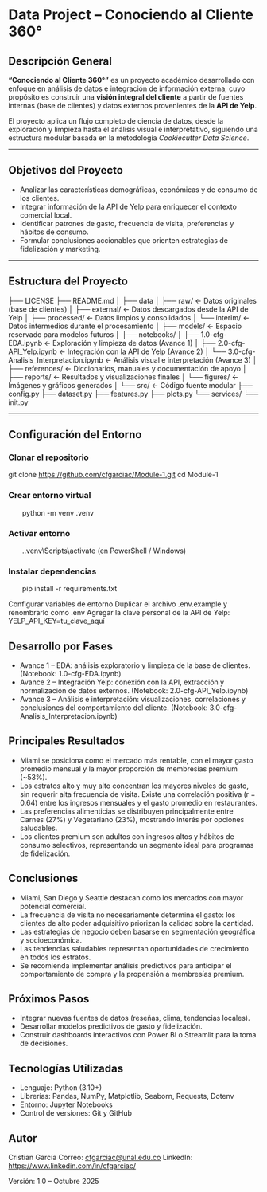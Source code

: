 # Data Project – Conociendo al Cliente 360°

## Descripción General

**“Conociendo al Cliente 360°”** es un proyecto académico desarrollado con enfoque en análisis de datos e integración de información externa, cuyo propósito es construir una **visión integral del cliente** a partir de fuentes internas (base de clientes) y datos externos provenientes de la **API de Yelp**.

El proyecto aplica un flujo completo de ciencia de datos, desde la exploración y limpieza hasta el análisis visual e interpretativo, siguiendo una estructura modular basada en la metodología *Cookiecutter Data Science*.

---

## Objetivos del Proyecto

- Analizar las características demográficas, económicas y de consumo de los clientes.  
- Integrar información de la API de Yelp para enriquecer el contexto comercial local.  
- Identificar patrones de gasto, frecuencia de visita, preferencias y hábitos de consumo.  
- Formular conclusiones accionables que orienten estrategias de fidelización y marketing.

---

## Estructura del Proyecto

├── LICENSE
├── README.md
│
├── data
│ ├── raw/ <- Datos originales (base de clientes)
│ ├── external/ <- Datos descargados desde la API de Yelp
│ ├── processed/ <- Datos limpios y consolidados
│ └── interim/ <- Datos intermedios durante el procesamiento
│
├── models/ <- Espacio reservado para modelos futuros
│
├── notebooks/
│ ├── 1.0-cfg-EDA.ipynb <- Exploración y limpieza de datos (Avance 1)
│ ├── 2.0-cfg-API_Yelp.ipynb <- Integración con la API de Yelp (Avance 2)
│ └── 3.0-cfg-Analisis_Interpretacion.ipynb <- Análisis visual e interpretación (Avance 3)
│
├── references/ <- Diccionarios, manuales y documentación de apoyo
│
├── reports/ <- Resultados y visualizaciones finales
│ └── figures/ <- Imágenes y gráficos generados
│
└── src/ <- Código fuente modular
├── config.py
├── dataset.py
├── features.py
├── plots.py
└── services/
└── init.py

---

## Configuración del Entorno

### Clonar el repositorio

git clone https://github.com/cfgarciac/Module-1.git
cd Module-1


### Crear entorno virtual

  python -m venv .venv

### Activar entorno
  ..venv\Scripts\activate (en PowerShell / Windows)

### Instalar dependencias
  pip install -r requirements.txt

Configurar variables de entorno
Duplicar el archivo .env.example y renombrarlo como .env
Agregar la clave personal de la API de Yelp:
  YELP_API_KEY=tu_clave_aquí

## Desarrollo por Fases

- Avance 1 – EDA: análisis exploratorio y limpieza de la base de clientes. (Notebook: 1.0-cfg-EDA.ipynb)
- Avance 2 – Integración Yelp: conexión con la API, extracción y normalización de datos externos. (Notebook: 2.0-cfg-API_Yelp.ipynb)
- Avance 3 – Análisis e interpretación: visualizaciones, correlaciones y conclusiones del comportamiento del cliente. (Notebook: 3.0-cfg-Analisis_Interpretacion.ipynb)

## Principales Resultados

- Miami se posiciona como el mercado más rentable, con el mayor gasto promedio mensual y la mayor proporción de membresías premium (~53%).
- Los estratos alto y muy alto concentran los mayores niveles de gasto, sin requerir alta frecuencia de visita.
Existe una correlación positiva (r = 0.64) entre los ingresos mensuales y el gasto promedio en restaurantes.
- Las preferencias alimenticias se distribuyen principalmente entre Carnes (27%) y Vegetariano (23%), mostrando interés por opciones saludables.
- Los clientes premium son adultos con ingresos altos y hábitos de consumo selectivos, representando un segmento ideal para programas de fidelización.

## Conclusiones

- Miami, San Diego y Seattle destacan como los mercados con mayor potencial comercial.
- La frecuencia de visita no necesariamente determina el gasto: los clientes de alto poder adquisitivo priorizan la calidad sobre la cantidad.
- Las estrategias de negocio deben basarse en segmentación geográfica y socioeconómica.
- Las tendencias saludables representan oportunidades de crecimiento en todos los estratos.
- Se recomienda implementar análisis predictivos para anticipar el comportamiento de compra y la propensión a membresías premium.

## Próximos Pasos

- Integrar nuevas fuentes de datos (reseñas, clima, tendencias locales).
- Desarrollar modelos predictivos de gasto y fidelización.
- Construir dashboards interactivos con Power BI o Streamlit para la toma de decisiones.

## Tecnologías Utilizadas

- Lenguaje: Python (3.10+)
- Librerías: Pandas, NumPy, Matplotlib, Seaborn, Requests, Dotenv
- Entorno: Jupyter Notebooks
- Control de versiones: Git y GitHub

## Autor

Cristian García
Correo: cfgarciac@unal.edu.co
LinkedIn: https://www.linkedin.com/in/cfgarciac/

Versión: 1.0 – Octubre 2025
